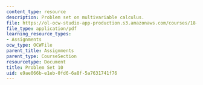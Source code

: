 ```yaml
---
content_type: resource
description: Problem set on multivariable calculus.
file: https://ol-ocw-studio-app-production.s3.amazonaws.com/courses/18-02-multivariable-calculus-fall-2007/e9ae066be1eb0fd66a8f5a7631741f76_ps10.pdf
file_type: application/pdf
learning_resource_types:
- Assignments
ocw_type: OCWFile
parent_title: Assignments
parent_type: CourseSection
resourcetype: Document
title: Problem Set 10
uid: e9ae066b-e1eb-0fd6-6a8f-5a7631741f76
---
```

